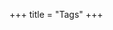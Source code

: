 +++
title = "Tags"
+++

<div id="progress-left"></div>
<div id="progress-right"></div>

<link rel="stylesheet" href="../../css/APlayer.min.css">
<script src="../../js/APlayer.min.js"></script>
<script src="../../js/Meting.js"></script>

<meting-js
	server = "netease"
	type = "song"
	id = "548145343"
	fixed= false
	mini= false
	autoplay = false
	preload = 'auto'
	volume = 0.8>
</meting-js>
